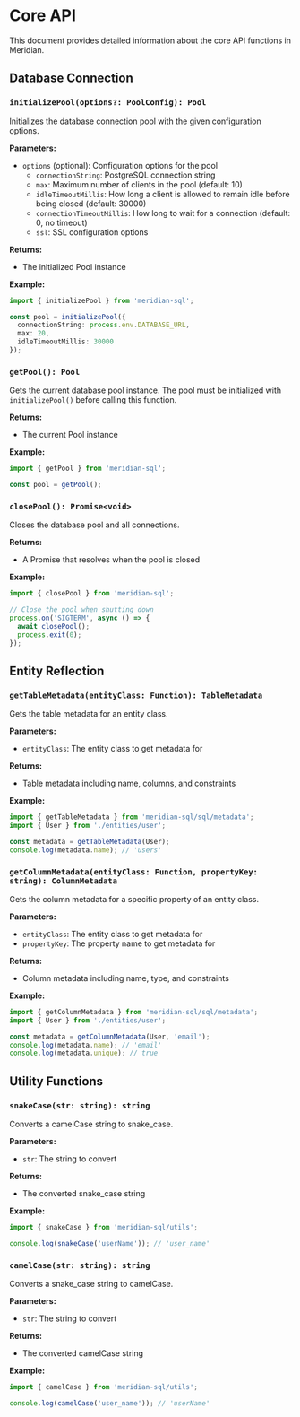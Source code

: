 # Core API

This document provides detailed information about the core API functions in Meridian.

## Database Connection

### `initializePool(options?: PoolConfig): Pool`

Initializes the database connection pool with the given configuration options.

**Parameters:**
- `options` (optional): Configuration options for the pool
  - `connectionString`: PostgreSQL connection string
  - `max`: Maximum number of clients in the pool (default: 10)
  - `idleTimeoutMillis`: How long a client is allowed to remain idle before being closed (default: 30000)
  - `connectionTimeoutMillis`: How long to wait for a connection (default: 0, no timeout)
  - `ssl`: SSL configuration options

**Returns:**
- The initialized Pool instance

**Example:**
```typescript
import { initializePool } from 'meridian-sql';

const pool = initializePool({
  connectionString: process.env.DATABASE_URL,
  max: 20,
  idleTimeoutMillis: 30000
});
```

### `getPool(): Pool`

Gets the current database pool instance. The pool must be initialized with `initializePool()` before calling this function.

**Returns:**
- The current Pool instance

**Example:**
```typescript
import { getPool } from 'meridian-sql';

const pool = getPool();
```

### `closePool(): Promise<void>`

Closes the database pool and all connections.

**Returns:**
- A Promise that resolves when the pool is closed

**Example:**
```typescript
import { closePool } from 'meridian-sql';

// Close the pool when shutting down
process.on('SIGTERM', async () => {
  await closePool();
  process.exit(0);
});
```

## Entity Reflection

### `getTableMetadata(entityClass: Function): TableMetadata`

Gets the table metadata for an entity class.

**Parameters:**
- `entityClass`: The entity class to get metadata for

**Returns:**
- Table metadata including name, columns, and constraints

**Example:**
```typescript
import { getTableMetadata } from 'meridian-sql/sql/metadata';
import { User } from './entities/user';

const metadata = getTableMetadata(User);
console.log(metadata.name); // 'users'
```

### `getColumnMetadata(entityClass: Function, propertyKey: string): ColumnMetadata`

Gets the column metadata for a specific property of an entity class.

**Parameters:**
- `entityClass`: The entity class to get metadata for
- `propertyKey`: The property name to get metadata for

**Returns:**
- Column metadata including name, type, and constraints

**Example:**
```typescript
import { getColumnMetadata } from 'meridian-sql/sql/metadata';
import { User } from './entities/user';

const metadata = getColumnMetadata(User, 'email');
console.log(metadata.name); // 'email'
console.log(metadata.unique); // true
```

## Utility Functions

### `snakeCase(str: string): string`

Converts a camelCase string to snake_case.

**Parameters:**
- `str`: The string to convert

**Returns:**
- The converted snake_case string

**Example:**
```typescript
import { snakeCase } from 'meridian-sql/utils';

console.log(snakeCase('userName')); // 'user_name'
```

### `camelCase(str: string): string`

Converts a snake_case string to camelCase.

**Parameters:**
- `str`: The string to convert

**Returns:**
- The converted camelCase string

**Example:**
```typescript
import { camelCase } from 'meridian-sql/utils';

console.log(camelCase('user_name')); // 'userName'
``` 